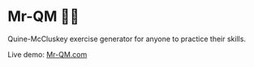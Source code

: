 # Mr-QM 🥸🧮

Quine-McCluskey exercise generator for anyone to practice their skills.

Live demo: [Mr-QM.com](https://mr-qm.netlify.com)
